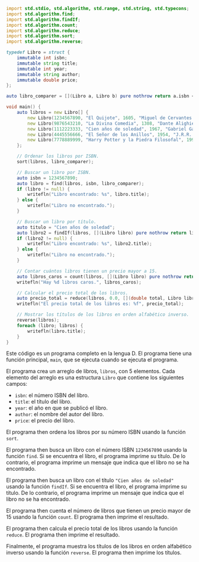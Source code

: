 ```d
import std.stdio, std.algorithm, std.range, std.string, std.typecons;
import std.algorithm.find;
import std.algorithm.findIf;
import std.algorithm.count;
import std.algorithm.reduce;
import std.algorithm.sort;
import std.algorithm.reverse;

typedef Libro = struct {
    immutable int isbn;
    immutable string title;
    immutable int year;
    immutable string author;
    immutable double price;
};

auto libro_comparer = [](Libro a, Libro b) pure nothrow return a.isbn < b.isbn;

void main() {
    auto libros = new Libro[] {
        new Libro(1234567890, "El Quijote", 1605, "Miguel de Cervantes Saavedra", 12.99),
        new Libro(9876543210, "La Divina Comedia", 1308, "Dante Alighieri", 14.99),
        new Libro(1112223333, "Cien años de soledad", 1967, "Gabriel García Márquez", 16.99),
        new Libro(4445556666, "El Señor de los Anillos", 1954, "J.R.R. Tolkien", 24.99),
        new Libro(7778889999, "Harry Potter y la Piedra Filosofal", 1997, "J.K. Rowling", 11.99),
    };

    // Ordenar los libros por ISBN.
    sort(libros, libro_comparer);

    // Buscar un libro por ISBN.
    auto isbn = 1234567890;
    auto libro = find(libros, isbn, libro_comparer);
    if (libro != null) {
        writefln("Libro encontrado: %s", libro.title);
    } else {
        writefln("Libro no encontrado.");
    }

    // Buscar un libro por título.
    auto titulo = "Cien años de soledad";
    auto libro2 = findIf(libros, [](Libro libro) pure nothrow return libro.title == titulo);
    if (libro2 != null) {
        writefln("Libro encontrado: %s", libro2.title);
    } else {
        writefln("Libro no encontrado.");
    }

    // Contar cuántos libros tienen un precio mayor a 15.
    auto libros_caros = count(libros, [](Libro libro) pure nothrow return libro.price > 15);
    writefln("Hay %d libros caros.", libros_caros);

    // Calcular el precio total de los libros.
    auto precio_total = reduce(libros, 0.0, [](double total, Libro libro) pure nothrow return total + libro.price);
    writefln("El precio total de los libros es: %f", precio_total);

    // Mostrar los títulos de los libros en orden alfabético inverso.
    reverse(libros);
    foreach (libro; libros) {
        writefln(libro.title);
    }
}
```

Este código es un programa completo en la lengua D. El programa tiene una función principal, `main`, que se ejecuta cuando se ejecuta el programa.

El programa crea un arreglo de libros, `libros`, con 5 elementos. Cada elemento del arreglo es una estructura `Libro` que contiene los siguientes campos:

* `isbn`: el número ISBN del libro.
* `title`: el título del libro.
* `year`: el año en que se publicó el libro.
* `author`: el nombre del autor del libro.
* `price`: el precio del libro.

El programa then ordena los libros por su número ISBN usando la función `sort`.

El programa then busca un libro con el número ISBN `1234567890` usando la función `find`. Si se encuentra el libro, el programa imprime su título. De lo contrario, el programa imprime un mensaje que indica que el libro no se ha encontrado.

El programa then busca un libro con el título `"Cien años de soledad"` usando la función `findIf`. Si se encuentra el libro, el programa imprime su título. De lo contrario, el programa imprime un mensaje que indica que el libro no se ha encontrado.

El programa then cuenta el número de libros que tienen un precio mayor de 15 usando la función `count`. El programa then imprime el resultado.

El programa then calcula el precio total de los libros usando la función `reduce`. El programa then imprime el resultado.

Finalmente, el programa muestra los títulos de los libros en orden alfabético inverso usando la función `reverse`. El programa then imprime los títulos.